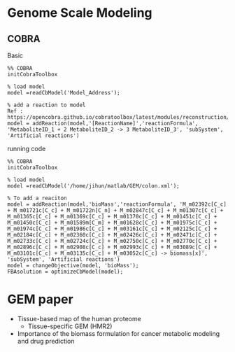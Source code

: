 # Genome Scale Modeling
## COBRA
Basic
```
%% COBRA
initCobraToolbox

% load model
model =readCbModel('Model_Address');

% add a reaction to model
Ref : https://opencobra.github.io/cobratoolbox/latest/modules/reconstruction/refinement/index.html
model = addReaction(model,'[ReactionName]','reactionFormula', 'MetaboliteID_1 + 2 MetaboliteID_2 -> 3 MetaboliteID_3', 'subSystem', 'Artificial reactions')

```

running code
```
%% COBRA
initCobraToolbox

% load model
model =readCbModel('/home/jihun/matlab/GEM/colon.xml');

% To add a reaciton
model = addReaction(model,'bioMass','reactionFormula', 'M_m02392c[C_c] + M_m01721c[C_c] + M_m01722n[C_n] + M_m02847c[C_c] + M_m01307c[C_c] + M_m01365c[C_c] + M_m01369c[C_c] + M_m01370c[C_c] + M_m01451c[C_c] + M_m01450c[C_c] + M_m01589m[C_m] + M_m01628c[C_c] + M_m01975c[C_c] + M_m01974c[C_c] + M_m01986c[C_c] + M_m03161c[C_c] + M_m02125c[C_c] + M_m02184c[C_c] + M_m02360c[C_c] + M_m02426c[C_c] + M_m02471c[C_c] + M_m02733c[C_c] + M_m02724c[C_c] + M_m02750c[C_c] + M_m02770c[C_c] + M_m02896c[C_c] + M_m02908c[C_c] + M_m02993c[C_c] + M_m03089c[C_c] + M_m03101c[C_c] + M_m03135c[C_c] + M_m03052c[C_c] -> biomass[x]', 'subSystem', 'Artificial reactions')
model = changeObjective(model, 'bioMass');
FBAsolution = optimizeCbModel(model);
```


# GEM paper
- Tissue-based map of the human proteome 
  - Tissue-specific GEM (HMR2)
- Importance of the biomass formulation for cancer metabolic modeling and drug prediction
